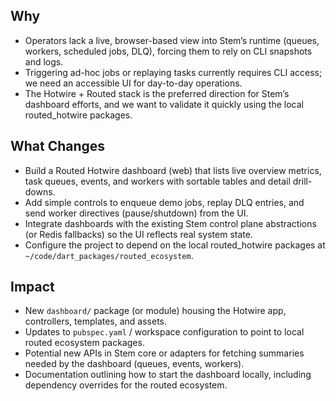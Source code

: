 ## Why
- Operators lack a live, browser-based view into Stem’s runtime (queues, workers, scheduled jobs, DLQ), forcing them to rely on CLI snapshots and logs.
- Triggering ad-hoc jobs or replaying tasks currently requires CLI access; we need an accessible UI for day-to-day operations.
- The Hotwire + Routed stack is the preferred direction for Stem’s dashboard efforts, and we want to validate it quickly using the local routed_hotwire packages.

## What Changes
- Build a Routed Hotwire dashboard (web) that lists live overview metrics, task queues, events, and workers with sortable tables and detail drill-downs.
- Add simple controls to enqueue demo jobs, replay DLQ entries, and send worker directives (pause/shutdown) from the UI.
- Integrate dashboards with the existing Stem control plane abstractions (or Redis fallbacks) so the UI reflects real system state.
- Configure the project to depend on the local routed_hotwire packages at `~/code/dart_packages/routed_ecosystem`.

## Impact
- New `dashboard/` package (or module) housing the Hotwire app, controllers, templates, and assets.
- Updates to `pubspec.yaml` / workspace configuration to point to local routed ecosystem packages.
- Potential new APIs in Stem core or adapters for fetching summaries needed by the dashboard (queues, events, workers).
- Documentation outlining how to start the dashboard locally, including dependency overrides for the routed ecosystem.

